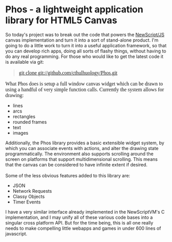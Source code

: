 Phos - a lightweight application library for HTML5 Canvas
=========================================================

So today&#39;s project was to break out the code that powers the <a href="http://www.newscript.org/">NewScript/JS</a> canvas implementation and turn it into a sort of stand-alone product.  I&#39;m going to do a little work to turn it into a useful application framework, so that you can develop rich apps, doing all sorts of flashy things, without having to do any real programming.  For those who would like to get the latest code it is available via git:<div><span class="Apple-style-span"   style=" border-collapse: collapse;  line-height: 21px; -webkit-border-horizontal-spacing: 2px; -webkit-border-vertical-spacing: 2px; font-family:Monaco;font-size:15px;"><blockquote><span class="Apple-style-span" style="font-size: medium;"><span class="Apple-style-span"  style="color:#6600CC;"><a href="http://github.com/cthulhuology/Phos.git/">git clone git://github.com/cthulhuolog</a></span></span><span class="Apple-style-span" style="font-size: medium;"><span class="Apple-style-span"  style="color:#6600CC;"><a href="http://github.com/cthulhuology/Phos.git/">y/Phos.git</a></span></span></blockquote><span class="Apple-style-span"  style="font-family:Georgia;"><span class="Apple-style-span" style="border-collapse: separate;  line-height: normal; -webkit-border-horizontal-spacing: 0px; -webkit-border-vertical-spacing: 0px;"><span class="Apple-style-span" style="font-size: medium;">What Phos does is setup a full window canvas widget which can be drawn to using a handful of very simple function calls.  Currently the system allows for drawing:</span></span></span></span></div><div><ul><li>lines</li><li>arcs</li><li>rectangles</li><li>rounded frames</li><li>text</li><li>images</li></ul><div>Additionally, the Phos library provides a basic extensible widget system, by which you can associate events with actions, and alter the drawing state programmatically.  The environment also supports scrolling around the screen on platforms that support multidimensional scrolling.  This means that the canvas can be considered to have infinite extent if desired.</div><div><br /></div><div>Some of the less obvious features added to this library are:</div><div><ul><li>JSON</li><li>Network Requests</li><li>Classy Objects</li><li>Timer Events</li></ul><div>I have a very similar interface already implemented in the NewScriptVM&#39;s C implementation, and I may unify all of these various code bases into a singular cross platform API.  But for the time being, this is all one really needs to make compelling little webapps and games in under 600 lines of javascript.</div></div></div>